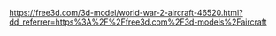 https://free3d.com/3d-model/world-war-2-aircraft-46520.html?dd_referrer=https%3A%2F%2Ffree3d.com%2F3d-models%2Faircraft